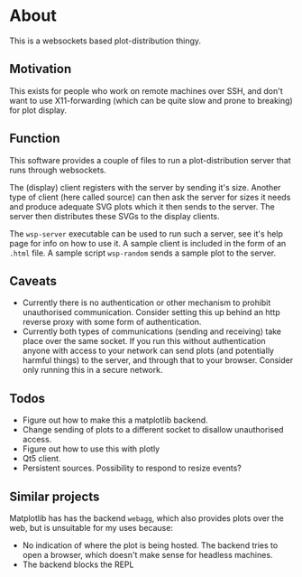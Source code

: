 # About

This is a websockets based plot-distribution thingy.

## Motivation

This exists for people who work on remote machines over SSH, and don't want to
use X11-forwarding (which can be quite slow and prone to breaking) for plot
display.

## Function

This software provides a couple of files to run a plot-distribution server that
runs through websockets.

The (display) client registers with the server by sending it's size. Another type of
client (here called source) can then ask the server for sizes it needs and
produce adequate SVG plots which it then sends to the server. The server then
distributes these SVGs to the display clients.

The `wsp-server` executable can be used to run such a server, see it's help
page for info on how to use it. A sample client is included in the form of an
`.html` file.
A sample script `wsp-random` sends a sample plot to the server.

## Caveats

- Currently there is no authentication or other mechanism to prohibit
  unauthorised communication. Consider setting this up behind
  an http reverse proxy with some form of authentication.
- Currently both types of communications (sending and receiving) take place
  over the same socket. If you run this without authentication anyone with
  access to your network can send plots (and potentially harmful things) to the
  server, and through that to your browser. Consider only running this in
  a secure network.

## Todos

- Figure out how to make this a matplotlib backend.
- Change sending of plots to a different socket to disallow unauthorised access.
- Figure out how to use this with plotly
- Qt5 client.
- Persistent sources. Possibility to respond to resize events?

## Similar projects

Matplotlib has has the backend `webagg`, which also provides plots over the
web, but is unsuitable for my uses because: 

- No indication of where the plot is being hosted. The backend tries to open
  a browser, which doesn't make sense for headless machines.
- The backend blocks the REPL
